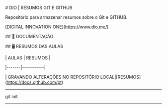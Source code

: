 \# DIO | RESUMOS GIT E GITHUB



Repositório para armazenar resumos sobre o Git e GITHUB.



\[DIGITAL INNOVATION ONE](https://www.dio.me/)



\## 📖 DOCUMENTAÇÃO 



\## 🖥️ RESUMOS DAS AULAS

| AULAS | RESUMOS |

|-------|-----------|

| GRAVANDO ALTERAÇÕES NO REPOSITÓRIO LOCAL|\[RESUMOS](https://docs.github.com/pt)



---

git init 

---





